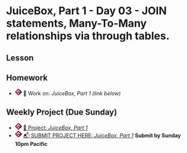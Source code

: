 # JuiceBox, Part 1 - Day 03 - JOIN statements, Many-To-Many relationships via through tables.

## Lesson
<!-- - ![FSA](/logo.png) [📺 Lecture]() -->
<!-- - ![FSA](/logo.png) [👾 Demo Code - JS](app.js) -->

## Homework
- ![FSA](/logo.png) 🔬 Work on: *JuiceBox, Part 1 (link below)*

## Weekly Project (Due Sunday)
- ![FSA](/logo.png) [🔬 Project: *JuiceBox, Part 1*](https://learn.fullstackacademy.com/workshop/5ea5a112454faa0004185c44/content/5ea5a4e6454faa0004185ce1/text)
- ![FSA](/logo.png) [📬 SUBMIT PROJECT HERE: *JuiceBox, Part 1*](https://forms.gle/6SrnnP8oq89Q1mon8) __Submit by Sunday 10pm Pacific__
